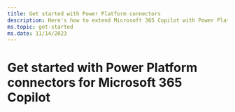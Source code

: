 ```yaml
---
title: Get started with Power Platform connectors
description: Here's how to extend Microsoft 365 Copilot with Power Platform connectors
ms.topic: get-started
ms.date: 11/14/2023
---
```


# Get started with Power Platform connectors for Microsoft 365 Copilot
